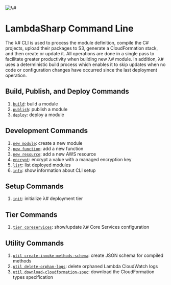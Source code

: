 ![λ#](~/images/CLI.png)

# LambdaSharp Command Line

The λ# CLI is used to process the module definition, compile the C# projects, upload their packages to S3, generate a CloudFormation stack, and then create or update it. All operations are done in a single pass to facilitate greater productivity when building new λ# module. In addition, λ# uses a deterministic build process which enables it to skip updates when no code or configuration changes have occurred since the last deployment operation.

## Build, Publish, and Deploy Commands
1. [`build`](Tool-Build.md): build a module
1. [`publish`](Tool-Publish.md): publish a module
1. [`deploy`](Tool-Deploy.md): deploy a module

## Development Commands
1. [`new module`](Tool-NewModule.md): create a new module
1. [`new function`](Tool-NewFunction.md): add a new function
1. [`new resource`](Tool-NewResource.md): add a new AWS resource
1. [`encrypt`](Tool-Encrypt.md): encrypt a value with a managed encryption key
1. [`list`](Tool-List.md): list deployed modules
1. [`info`](Tool-Info.md): show information about CLI setup

## Setup Commands
1. [`init`](Tool-Init.md): initialize λ# deployment tier

## Tier Commands
1. [`tier coreservices`](Tool-Tier-CoreServices.md): show/update λ# Core Services configuration

## Utility Commands
1. [`util create-invoke-methods-schema`](Tool-Util-CreateInvokeMethodsSchema.md): create JSON schema for compiled methods
1. [`util delete-orphan-logs`](Tool-Util-DeleteOrphanLogs.md): delete orphaned Lambda CloudWatch logs
1. [`util download-cloudformation-spec`](Tool-Util-DownloadCloudFormationSpec.md): download the CloudFormation types specification
